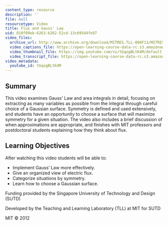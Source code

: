 ```yaml
---
content_type: resource
description: ''
file: null
resourcetype: Video
title: Flux and Gauss' Law
uid: 010f09eb-6263-b262-52cd-13c695d4fe97
video_files:
  archive_url: http://www.archive.org/download/MITRES.TLL-004F13/MITRES_TLL-004F13_flux_and_guass_law_intro_300k.mp4
  video_captions_file: https://open-learning-course-data-rc.s3.amazonaws.com/res-tll-004-stem-concept-videos-fall-2013/bd6ff125aed1508a9167b3c42f9e4991_tGqogBLtK4M.vtt
  video_thumbnail_file: https://img.youtube.com/vi/tGqogBLtK4M/default.jpg
  video_transcript_file: https://open-learning-course-data-rc.s3.amazonaws.com/res-tll-004-stem-concept-videos-fall-2013/55b9f22d5f3118599bb9bb70fff7514d_tGqogBLtK4M.pdf
video_metadata:
  youtube_id: tGqogBLtK4M
---
```


Summary
-------

This video examines Gauss' Law and area integrals in detail, focusing on extracting as many variables as possible from the integral through careful choice of a Gaussian surface. Symmetry is defined and used extensively, and students have an opportunity to choose a surface that will maximize symmetry for a given situation. The video also includes a brief discussion of when approximations are appropriate, and finishes with MIT professors and postdoctoral students explaining how they think about flux.

Learning Objectives
-------------------

After watching this video students will be able to:

*   Implement Gauss’ Law more effectively.
*   Give an organized view of electric flux.
*   Categorize situations by symmetry.
*   Learn how to choose a Gaussian surface.

Funding provided by the Singapore University of Technology and Design (SUTD)

Developed by the Teaching and Learning Laboratory (TLL) at MIT for SUTD

MIT © 2012